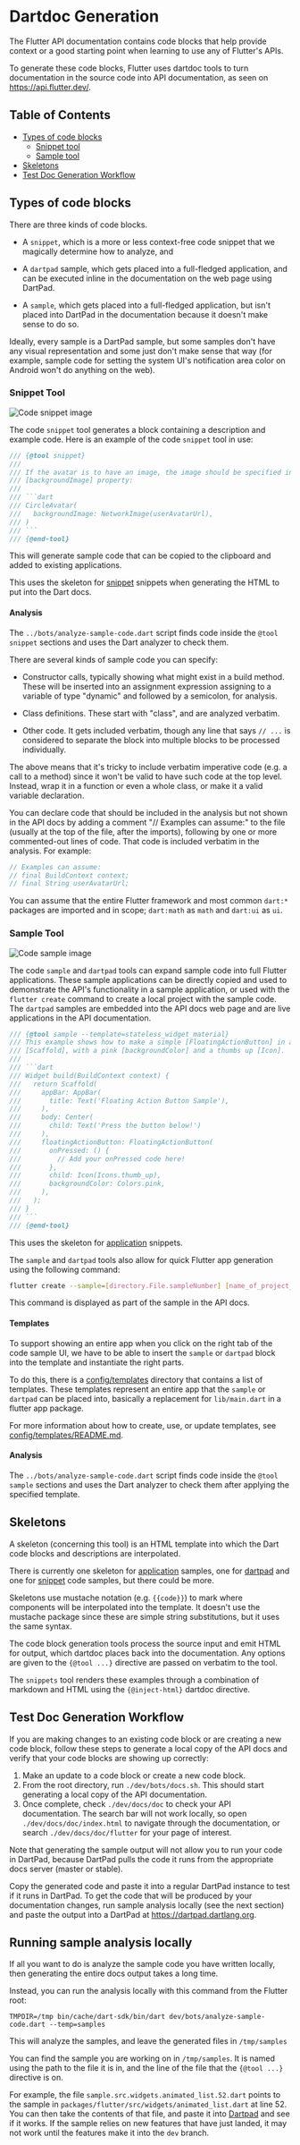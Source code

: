 # Dartdoc Generation

The Flutter API documentation contains code blocks that help provide context or
a good starting point when learning to use any of Flutter's APIs.

To generate these code blocks, Flutter uses dartdoc tools to turn documentation
in the source code into API documentation, as seen on https://api.flutter.dev/.

## Table of Contents

- [Types of code blocks](#types-of-code-blocks)
  - [Snippet tool](#snippet-tool)
  - [Sample tool](#sample-tool)
- [Skeletons](#skeletons)
- [Test Doc Generation Workflow](#test-doc-generation-workflow)

## Types of code blocks

There are three kinds of code blocks.

* A `snippet`, which is a more or less context-free code snippet that we
  magically determine how to analyze, and

* A `dartpad` sample, which gets placed into a full-fledged application, and can
  be executed inline in the documentation on the web page using
  DartPad.

* A `sample`, which gets placed into a full-fledged application, but isn't
  placed into DartPad in the documentation because it doesn't make sense to do
  so.

Ideally, every sample is a DartPad sample, but some samples don't have any visual
representation and some just don't make sense that way (for example, sample
code for setting the system UI's notification area color on Android won't do
anything on the web).

### Snippet Tool

![Code snippet image](assets/code_snippet.png)

The code `snippet` tool generates a block containing a description and example
code. Here is an example of the code `snippet` tool in use:

```dart
/// {@tool snippet}
///
/// If the avatar is to have an image, the image should be specified in the
/// [backgroundImage] property:
///
/// ```dart
/// CircleAvatar(
///   backgroundImage: NetworkImage(userAvatarUrl),
/// )
/// ```
/// {@end-tool}
```

This will generate sample code that can be copied to the clipboard and added to
existing applications.

This uses the skeleton for [snippet](config/skeletons/snippet.html) snippets
when generating the HTML to put into the Dart docs.

#### Analysis

The `../bots/analyze-sample-code.dart` script finds code inside the `@tool
snippet` sections and uses the Dart analyzer to check them.

There are several kinds of sample code you can specify:

* Constructor calls, typically showing what might exist in a build method. These
  will be inserted into an assignment expression assigning to a variable of type
  "dynamic" and followed by a semicolon, for analysis.

* Class definitions. These start with "class", and are analyzed verbatim.

* Other code. It gets included verbatim, though any line that says `// ...` is
  considered to separate the block into multiple blocks to be processed
  individually.

The above means that it's tricky to include verbatim imperative code (e.g. a
call to a method) since it won't be valid to have such code at the top level.
Instead, wrap it in a function or even a whole class, or make it a valid
variable declaration.

You can declare code that should be included in the analysis but not shown in
the API docs by adding a comment "// Examples can assume:" to the file (usually
at the top of the file, after the imports), following by one or more
commented-out lines of code. That code is included verbatim in the analysis. For
example:

```dart
// Examples can assume:
// final BuildContext context;
// final String userAvatarUrl;
```

You can assume that the entire Flutter framework and most common
`dart:*` packages are imported and in scope; `dart:math` as `math` and
`dart:ui` as `ui`.

### Sample Tool

![Code sample image](assets/code_sample.png)

The code `sample` and `dartpad` tools can expand sample code into full Flutter
applications. These sample applications can be directly copied and used to
demonstrate the API's functionality in a sample application, or used with the
`flutter create` command to create a local project with the sample code. The
`dartpad` samples are embedded into the API docs web page and are live
applications in the API documentation.

```dart
/// {@tool sample --template=stateless_widget_material}
/// This example shows how to make a simple [FloatingActionButton] in a
/// [Scaffold], with a pink [backgroundColor] and a thumbs up [Icon].
///
/// ```dart
/// Widget build(BuildContext context) {
///   return Scaffold(
///     appBar: AppBar(
///       title: Text('Floating Action Button Sample'),
///     ),
///     body: Center(
///       child: Text('Press the button below!')
///     ),
///     floatingActionButton: FloatingActionButton(
///       onPressed: () {
///         // Add your onPressed code here!
///       },
///       child: Icon(Icons.thumb_up),
///       backgroundColor: Colors.pink,
///     ),
///   );
/// }
/// ```
/// {@end-tool}
```

This uses the skeleton for [application](config/skeletons/sample.html)
snippets.

The `sample` and `dartpad` tools also allow for quick Flutter app generation
using the following command:

```bash
flutter create --sample=[directory.File.sampleNumber] [name_of_project_directory]
```

This command is displayed as part of the sample in the API docs.

#### Templates

To support showing an entire app when you click on the right tab of the
code sample UI, we have to be able to insert the `sample` or `dartpad` block
into the template and instantiate the right parts.

To do this, there is a [config/templates](config/templates) directory that
contains a list of templates. These templates represent an entire app that the
`sample` or `dartpad` can be placed into, basically a replacement for
`lib/main.dart` in a flutter app package.

For more information about how to create, use, or update templates, see
[config/templates/README.md](config/templates/README.md).

#### Analysis

The `../bots/analyze-sample-code.dart` script finds code inside the `@tool
sample` sections and uses the Dart analyzer to check them after applying the
specified template.

## Skeletons

A skeleton (concerning this tool) is an HTML template into which the Dart
code blocks and descriptions are interpolated.

There is currently one skeleton for
[application](config/skeletons/sample.html) samples, one for
[dartpad](config/skeletons/dartpad-sample.html) and one for
[snippet](config/skeletons/snippet.html) code samples, but there could be more.

Skeletons use mustache notation (e.g. `{{code}}`) to mark where components will
be interpolated into the template. It doesn't use the mustache
package since these are simple string substitutions, but it uses the same
syntax.

The code block generation tools process the source input and emit HTML for
output, which dartdoc places back into the documentation. Any options are given to
the `{@tool ...}` directive are passed on verbatim to the tool.

The `snippets` tool renders these examples through a combination of markdown
and HTML using the `{@inject-html}` dartdoc directive.

## Test Doc Generation Workflow

If you are making changes to an existing code block or are creating a new code
block, follow these steps to generate a local copy of the API docs and verify
that your code blocks are showing up correctly:

1. Make an update to a code block or create a new code block.
2. From the root directory, run `./dev/bots/docs.sh`. This should start
   generating a local copy of the API documentation.
3. Once complete, check `./dev/docs/doc` to check your API documentation. The
   search bar will not work locally, so open `./dev/docs/doc/index.html` to
   navigate through the documentation, or search `./dev/docs/doc/flutter` for
   your page of interest.

Note that generating the sample output will not allow you to run your code in
DartPad, because DartPad pulls the code it runs from the appropriate docs server
(master or stable).

Copy the generated code and paste it into a regular DartPad instance to test if
it runs in DartPad. To get the code that will be produced by your documentation
changes, run sample analysis locally (see the next section) and paste the output
into a DartPad at https://dartpad.dartlang.org.

## Running sample analysis locally

If all you want to do is analyze the sample code you have written locally, then
generating the entire docs output takes a long time.

Instead, you can run the analysis locally with this command from the Flutter root:

```
TMPDIR=/tmp bin/cache/dart-sdk/bin/dart dev/bots/analyze-sample-code.dart --temp=samples
```

This will analyze the samples, and leave the generated files in `/tmp/samples`

You can find the sample you are working on in `/tmp/samples`. It is named using the
path to the file it is in, and the line of the file that the `{@tool ...}` directive
is on.

For example, the file `sample.src.widgets.animated_list.52.dart` points to the sample
in `packages/flutter/src/widgets/animated_list.dart` at line 52. You can then take the
contents of that file, and paste it into [Dartpad](https://dartpad.dev) and see if it
works. If the sample relies on new features that have just landed, it may not work
until the features make it into the `dev` branch.